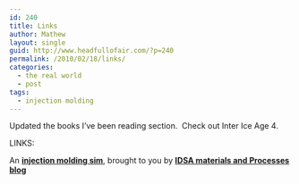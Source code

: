 ```yaml
---
id: 240
title: Links
author: Mathew
layout: single
guid: http://www.headfullofair.com/?p=240
permalink: /2010/02/18/links/
categories:
  - the real world
  - post
tags:
  - injection molding
---
```

Updated the books I&#8217;ve been reading section.  Check out Inter Ice Age 4.

LINKS:

An **[injection molding sim][1]**, brought to you by **[IDSA materials and Processes blog][2]**

 [1]: http://www.cimatron.com/Main/pressreleases.aspx?FolderID=68&docID=10265&lang=en
 [2]: http://idsamp.wordpress.com/